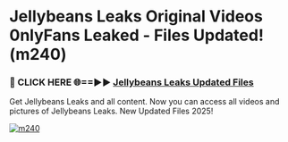 # Jellybeans Leaks Original Videos 0nlyFans Leaked - Files Updated! (m240)

<h3>🔴 CLICK HERE 🌐==►► <a href="https://tinyurl.com/4seja8ks" rel="nofollow">Jellybeans Leaks Updated Files</a></h3>

Get Jellybeans Leaks and all content. Now you can access all videos and pictures of Jellybeans Leaks. New Updated Files 2025!

[![m240](https://i.imgur.com/EWjZXRe.gif)](https://tinyurl.com/4seja8ks)
